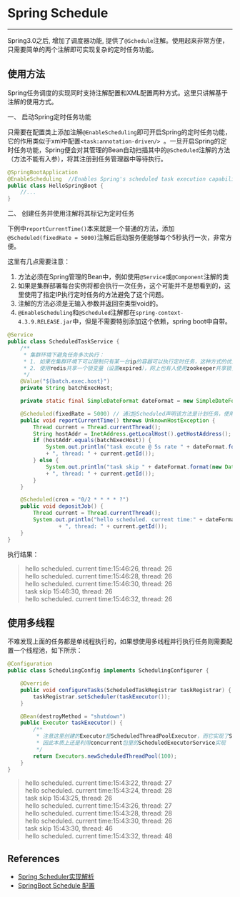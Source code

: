 # Spring Schedule
---


Spring3.0之后, 增加了调度器功能, 提供了`@Schedule`注解。使用起来非常方便，只需要简单的两个注解即可实现复杂的定时任务功能。


## 使用方法

Spring任务调度的实现同时支持注解配置和XML配置两种方式。这里只讲解基于注解的使用方式。

一、 启动Spring定时任务功能

只需要在配置类上添加注解`@EnableScheduling`即可开启Spring的定时任务功能，它的作用类似于xml中配置`<task:annotation-driven/> `。一旦开启Spring的定时任务功能，Spring便会对其管理的Bean自动扫描其中的`@Scheduled`注解的方法（方法不能有入参），将其注册到任务管理器中等待执行。

```java
@SpringBootApplication 
@EnableScheduling  //Enables Spring's scheduled task execution capability
public class HelloSpringBoot {
	//...
}
```

二、 创建任务并使用注解将其标记为定时任务

下例中`reportCurrentTime()`本来就是一个普通的方法，添加`@Scheduled(fixedRate = 5000)`注解后启动服务便能够每个5秒执行一次，非常方便。

这里有几点需要注意：

1. 方法必须在Spring管理的Bean中，例如使用`@Service`或`@Component`注解的类
2. 如果是集群部署每台实例将都会执行一次任务，这个可能并不是想看到的，这里使用了指定IP执行定时任务的方法避免了这个问题。
3. 注解的方法必须是无输入参数并返回空类型void的。
4. `@EnableScheduling`和`@Scheduled`注解都在`spring-context-4.3.9.RELEASE.jar`中，但是不需要特别添加这个依赖，spring boot中自带。

```java
@Service
public class ScheduledTaskService {
	/**
	 * 集群环境下避免任务多次执行： 
	 * 1. 如果在集群环境下可以限制只有某一台ip的容器可以执行定时任务，这种方式的优点是比集成quartz简单，但是存在单点失效的风险 
	 * 2. 使用redis共享一个锁变量（设置expired），网上也有人使用zookeeper共享锁，quartz则使用mysql数据库实现
	 */
	@Value("${batch.exec.host}")
	private String batchExecHost;

	private static final SimpleDateFormat dateFormat = new SimpleDateFormat("HH:mm:ss");

	@Scheduled(fixedRate = 5000) // 通过@Scheduled声明该方法是计划任务，使用fixedRate属性每隔固定时间执行
	public void reportCurrentTime() throws UnknownHostException {
		Thread current = Thread.currentThread();
		String hostAddr = InetAddress.getLocalHost().getHostAddress();
		if (hostAddr.equals(batchExecHost)) {
			System.out.println("task excute @ 5s rate " + dateFormat.format(new Date()) 
			+ ", thread: " + current.getId());
		} else {
			System.out.println("task skip " + dateFormat.format(new Date()) 
			+ ", thread: " + current.getId());
		}
	}

	@Scheduled(cron = "0/2 * * * * ?")
	public void depositJob() {
		Thread current = Thread.currentThread();
		System.out.println("hello scheduled. current time:" + dateFormat.format(new Date()) 
				+ ", thread: " + current.getId());
	}
}
```

执行结果：

> hello scheduled. current time:15:46:26, thread: 26   
hello scheduled. current time:15:46:28, thread: 26   
hello scheduled. current time:15:46:30, thread: 26   
task skip 15:46:30, thread: 26   
hello scheduled. current time:15:46:32, thread: 26   

## 使用多线程

不难发现上面的任务都是单线程执行的，如果想使用多线程并行执行任务则需要配置一个线程池，如下所示：

```java
@Configuration
public class SchedulingConfig implements SchedulingConfigurer {

	@Override
	public void configureTasks(ScheduledTaskRegistrar taskRegistrar) {
		taskRegistrar.setScheduler(taskExecutor());
	}

	@Bean(destroyMethod = "shutdown")
	public Executor taskExecutor() {
		/**
		 * 注意这里创建的Executor是ScheduledThreadPoolExecutor，而它实现了ScheduledExecutorService接口
		 * 因此本质上还是利用concurrent包里的ScheduledExecutorService实现
		 */
		return Executors.newScheduledThreadPool(100);
	}
}
```

> hello scheduled. current time:15:43:22, thread: 27   
hello scheduled. current time:15:43:24, thread: 28   
task skip 15:43:25, thread: 26   
hello scheduled. current time:15:43:26, thread: 27   
hello scheduled. current time:15:43:28, thread: 28   
hello scheduled. current time:15:43:30, thread: 26   
task skip 15:43:30, thread: 46   
hello scheduled. current time:15:43:32, thread: 48  


## References

- [Spring Scheduler实现解析](http://zhwbqd.github.io/2015/01/26/spring-cron.html)
- [SpringBoot Schedule 配置](http://www.cnblogs.com/slimer/p/6222485.html)

